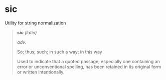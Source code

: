 # sic

Utility for string normalization

> _**sic**_ _(latin)_
>
> _adv._
>
> So; thus; such; in such a way; in this way
>
>Used to indicate that a quoted passage, especially one containing an error or unconventional spelling, has been retained in its original form or written intentionally.
